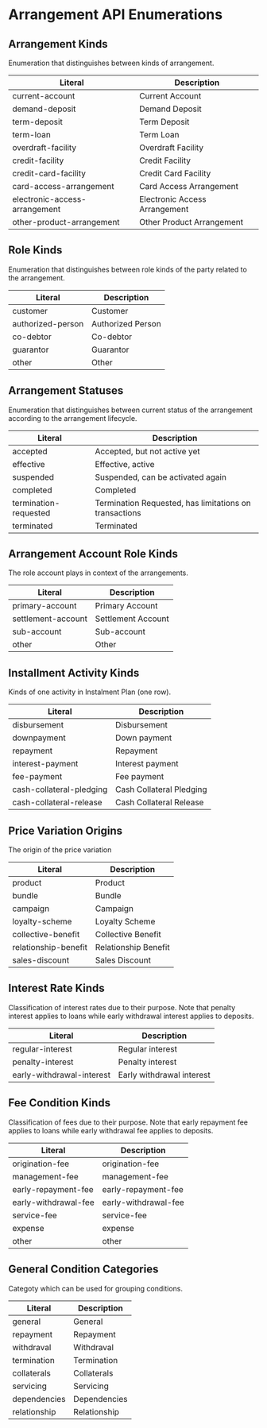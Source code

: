 Arrangement API Enumerations
===============

Arrangement Kinds
---

Enumeration that distinguishes between kinds of arrangement.  

|Literal| Description|
|---|---|
|current-account| Current Account|
|demand-deposit| Demand Deposit|
|term-deposit| Term Deposit|
|term-loan| Term Loan|
|overdraft-facility| Overdraft Facility|
|credit-facility| Credit Facility|
|credit-card-facility| Credit Card Facility|
|card-access-arrangement| Card Access Arrangement|
|electronic-access-arrangement| Electronic Access Arrangement|
|other-product-arrangement| Other Product Arrangement|

Role Kinds
---

Enumeration that distinguishes between role kinds of the party related to
the arrangement.

|Literal| Description|
|---|---|
|customer| Customer|
|authorized-person| Authorized Person|
|co-debtor| Co-debtor|
|guarantor| Guarantor|
|other| Other|

Arrangement Statuses
---

Enumeration that distinguishes between current status of the arrangement
according to the arrangement lifecycle.

|Literal| Description|
|---|---|
|accepted| Accepted, but not active yet|
|effective| Effective, active|
|suspended| Suspended, can be activated again|
|completed| Completed|
|termination-requested| Termination Requested, has limitations on transactions|
|terminated| Terminated|

Arrangement Account Role Kinds
---

The role account plays in context of the arrangements.

|Literal| Description|
|---|---|
|primary-account| Primary Account|
|settlement-account| Settlement Account|
|sub-account| Sub-account|
|other| Other|

Installment Activity Kinds
---

Kinds of one activity in Instalment Plan (one row).

|Literal| Description|
|---|---|
|disbursement| Disbursement|
|downpayment| Down payment|
|repayment| Repayment|
|interest-payment| Interest payment|
|fee-payment| Fee payment|
|cash-collateral-pledging| Cash Collateral Pledging|
|cash-collateral-release| Cash Collateral Release|

Price Variation Origins
---

The origin of the price variation

|Literal| Description|
|---|---|
|product| Product|
|bundle| Bundle|
|campaign| Campaign|
|loyalty-scheme| Loyalty Scheme|
|collective-benefit| Collective Benefit|
|relationship-benefit| Relationship Benefit|
|sales-discount| Sales Discount|

Interest Rate Kinds
---

Classification of interest rates due to their purpose.
Note that penalty interest applies to loans while early withdrawal
interest applies to deposits.

|Literal| Description|
|---|---|
|regular-interest| Regular interest|
|penalty-interest| Penalty interest|
|early-withdrawal-interest| Early withdrawal interest|

Fee Condition Kinds
---

Classification of fees due to their purpose.
Note that early repayment fee applies to loans while early withdrawal
fee applies to deposits.

|Literal| Description|
|---|---|
|origination-fee| origination-fee|
|management-fee| management-fee|
|early-repayment-fee| early-repayment-fee|
|early-withdrawal-fee| early-withdrawal-fee|
|service-fee| service-fee|
|expense| expense|
|other| other|

General Condition Categories
---

Categoty which can be used for grouping conditions.

|Literal| Description|
|---|---|
|general| General|
|repayment| Repayment|
|withdraval| Withdraval|
|termination| Termination|
|collaterals| Collaterals|
|servicing| Servicing|
|dependencies| Dependencies|
|relationship| Relationship|

